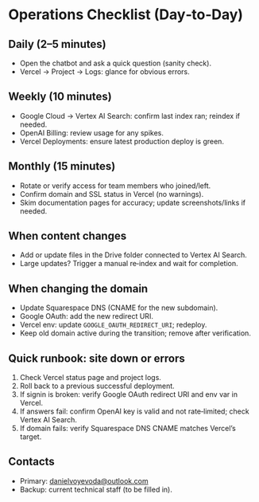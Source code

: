 # Operations Checklist (Day‑to‑Day)

## Daily (2–5 minutes)
- Open the chatbot and ask a quick question (sanity check).
- Vercel → Project → Logs: glance for obvious errors.

## Weekly (10 minutes)
- Google Cloud → Vertex AI Search: confirm last index ran; reindex if needed.
- OpenAI Billing: review usage for any spikes.
- Vercel Deployments: ensure latest production deploy is green.

## Monthly (15 minutes)
- Rotate or verify access for team members who joined/left.
- Confirm domain and SSL status in Vercel (no warnings).
- Skim documentation pages for accuracy; update screenshots/links if needed.

## When content changes
- Add or update files in the Drive folder connected to Vertex AI Search.
- Large updates? Trigger a manual re‑index and wait for completion.

## When changing the domain
- Update Squarespace DNS (CNAME for the new subdomain).
- Google OAuth: add the new redirect URI.
- Vercel env: update `GOOGLE_OAUTH_REDIRECT_URI`; redeploy.
- Keep old domain active during the transition; remove after verification.

## Quick runbook: site down or errors
1. Check Vercel status page and project logs.
2. Roll back to a previous successful deployment.
3. If signin is broken: verify Google OAuth redirect URI and env var in Vercel.
4. If answers fail: confirm OpenAI key is valid and not rate‑limited; check Vertex AI Search.
5. If domain fails: verify Squarespace DNS CNAME matches Vercel’s target.

## Contacts
- Primary: danielvoyevoda@outlook.com
- Backup: current technical staff (to be filled in).
